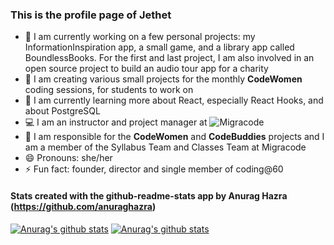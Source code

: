 ### This is the profile page of Jethet

- 🔭 I am currently working on a few personal projects: my InformationInspiration app, a small game, and a library app called BoundlessBooks. For the first and last project, I am also involved in an open source project to build an audio tour app for a charity
- :raising_hand: I am creating various small projects for the monthly **CodeWomen** coding sessions, for students to work on
- 🌱 I am currently learning more about React, especially React Hooks, and about PostgreSQL
- :computer: I am an instructor and project manager at ![Migracode](https://migracode.openculturalcenter.org)
- 👯 I am responsible for the **CodeWomen** and **CodeBuddies** projects and I am a member of the Syllabus Team and Classes Team at Migracode
- 😄 Pronouns: she/her
- ⚡ Fun fact: founder, director and single member of coding@60


#### Stats created with the github-readme-stats app by Anurag Hazra (https://github.com/anuraghazra)

[![Anurag's github stats](https://github-readme-stats.vercel.app/api/top-langs/?username=jethet&langs_count=8&&hide=jupyter%20notebook&show_icons=true&theme=cobalt&layout=compact)](https://github.com/jethet/github-readme-stats)
[![Anurag's github stats](https://github-readme-stats.vercel.app/api/?username=jethet&count_private=true&include_all_commits=true&show_icons=true&theme=cobalt)](https://github.com/jethet/github-readme-stats)
